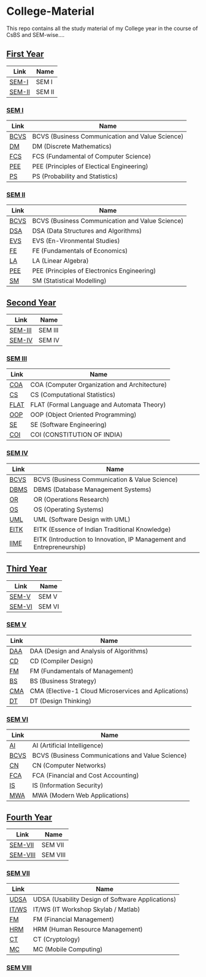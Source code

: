 # College-Material
This repo contains all the study material of my College year in the course of CsBS and SEM-wise....

## [First Year](https://github.com/vk0810-k/College-B.Tech/tree/main/First%20Year) 
Link | Name
------------ | -------------
[SEM-I](https://github.com/vk0810-k/College-B.Tech/tree/main/First%20Year/SEM%20%20I) | SEM I
[SEM-II](https://github.com/vk0810-k/College-B.Tech/tree/main/First%20Year/SEM%20II) | SEM II

 ### [SEM I](https://github.com/vk0810-k/College-B.Tech/tree/main/First%20Year/SEM%20%20I)
 Link | Name
------------ | -------------
[BCVS](https://github.com/vk0810-k/College-B.Tech/tree/main/First%20Year/SEM%20I/BCVS) | BCVS (Business Communication and Value Science)
[DM](https://github.com/vk0810-k/College-B.Tech/tree/main/First%20Year/SEM%20I/DM) | DM (Discrete Mathematics)
[FCS](https://github.com/vk0810-k/College-B.Tech/tree/main/First%20Year/SEM%20I/PCS) | FCS (Fundamental of Computer Science)
[PEE](https://github.com/vk0810-k/College-B.Tech/tree/main/First%20Year/SEM%20I/PEE) | PEE (Principles of Electical Engineering)
[PS](https://github.com/vk0810-k/College-B.Tech/tree/main/First%20Year/SEM%20I/PS) | PS (Probability and Statistics)

### [SEM II](https://github.com/vk0810-k/College-B.Tech/tree/main/First%20Year/SEM%20II)
 Link | Name
------------ | -------------
[BCVS](https://github.com/vk0810-k/College-B.Tech/tree/main/First%20Year/SEM%20II/BCVS%20(Business%20Communication%20and%20Value%20Sciences)) | BCVS (Business Communication and Value Science)
[DSA](https://github.com/vk0810-k/College-B.Tech/tree/main/First%20Year/SEM%20II/DSA%20(Data%20Structure%20%26%20Algorithm)) | DSA (Data Structures and Algorithms)
[EVS](https://github.com/vk0810-k/College-B.Tech/tree/main/First%20Year/SEM%20II/EVS%20(Environmental%20Science)) | EVS (En-Vironmental Studies)
[FE](https://github.com/vk0810-k/College-B.Tech/tree/main/First%20Year/SEM%20II/FE%20(Fundamental%20of%20Economics)) | FE (Fundamentals of Economics)
[LA](https://github.com/vk0810-k/College-B.Tech/tree/main/First%20Year/SEM%20II/LA%20(Linear%20Algebra)) | LA (Linear Algebra)
[PEE](https://github.com/vk0810-k/College-B.Tech/tree/main/First%20Year/SEM%20II/PEE%20(Priciples%20of%20Electrical%20Engineering)) | PEE (Principles of Electronics Engineering)
[SM](https://github.com/vk0810-k/College-B.Tech/tree/main/First%20Year/SEM%20II/SM%20(Statistical%20Modelling)) | SM (Statistical Modelling)


## [Second Year](https://github.com/vk0810-k/College-B.Tech/tree/main/Second%20Year) 
Link | Name
------------ | -------------
[SEM-III](https://github.com/vk0810-k/College-B.Tech/tree/main/Second%20Year/SEM%20III) | SEM III
[SEM-IV](https://github.com/vk0810-k/College-B.Tech/tree/main/Second%20Year/SEM%20IV) | SEM IV

### [SEM III](https://github.com/vk0810-k/College-B.Tech/tree/main/Second%20Year/SEM%20III)
 Link | Name
------------ | -------------
[COA](https://github.com/vk0810-k/College-B.Tech/tree/main/Second%20Year/SEM%20III/COMPUTER%20ORGANIZATION%20%26%20ARCHITECHTURE%20-%20Amrita%20Banerjee) | COA (Computer Organization and Architecture)
[CS](https://github.com/vk0810-k/College-B.Tech/tree/main/Second%20Year/SEM%20III/COMPUTATIONAL%20STATISTICS%20-%20Akash%20Nakashe) | CS (Computational Statistics)
[FLAT](https://github.com/vk0810-k/College-B.Tech/tree/main/Second%20Year/SEM%20III/FORMAL%20AUTOMATA%20AND%20AUTOMATA%20THEORY%20-%20Chandravadan%20Prajapati) | FLAT (Formal Language and Automata Theory)
[OOP](https://github.com/vk0810-k/College-B.Tech/tree/main/Second%20Year/SEM%20III/OBJECT%20ORIENTED%20PROGRAMMING%20-%20Variza%20Negi) | OOP (Object Oriented Programming)
[SE](https://github.com/vk0810-k/College-B.Tech/tree/main/Second%20Year/SEM%20III/SOFTWARE%20ENGINEERING%20-%20Chandravadan%20Prajapati) | SE (Software Engineering)
[COI](https://github.com/vk0810-k/College-B.Tech/tree/main/Second%20Year/SEM%20III/CONSTITUTION%20OF%20INDIA%20-%20Arvind%20Mathur) | COI (CONSTITUTION OF INDIA)

### [SEM IV](https://github.com/vk0810-k/College-B.Tech/tree/main/Second%20Year/SEM%20IV)
 Link | Name
------------ | -------------
[BCVS](https://github.com/vk0810-k/College-B.Tech/tree/main/Second%20Year/SEM%20IV/Business%20Communication%20and%20Value%20Science%20-%20Parikshit%20Patil) | BCVS (Business Communication & Value Science)
[DBMS](https://github.com/vk0810-k/College-B.Tech/tree/main/Second%20Year/SEM%20IV/Database%20Management%20Systems%20-%20Amrita%20Banerjee) | DBMS (Database Management Systems)
[OR](https://github.com/vk0810-k/College-B.Tech/tree/main/Second%20Year/SEM%20IV/Operations%20Research%20-%20Pravin%20Nikumbh) | OR (Operations Research)
[OS](https://github.com/vk0810-k/College-B.Tech/tree/main/Second%20Year/SEM%20IV/Operating%20Systems%20-%20Variza%20Negi) | OS (Operating Systems)
[UML](https://github.com/vk0810-k/College-B.Tech/tree/main/Second%20Year/SEM%20IV/Software%20Design%20with%20UML%20-%20Chandravadan%20Prajapati) | UML (Software Design with UML)
[EITK](https://github.com/vk0810-k/College-B.Tech/tree/main/Second%20Year/SEM%20IV/Essence%20of%20Indian%20Traditional%20Knowledge%20-%20Jay%20Acharya) | EITK (Essence of Indian Traditional Knowledge)
[IIME](https://github.com/vk0810-k/College-B.Tech/tree/main/Second%20Year/SEM%20IV/Introduction%20to%20Innovation%2C%20IP%20Management%20and%20Entrepreneurship%20-%20Arvind%20Mathur) | EITK (Introduction to Innovation, IP Management and Entrepreneurship)

## [Third Year](https://github.com/vk0810-k/College-B.Tech/tree/main/Third%20Year) 
Link | Name
------------ | -------------
[SEM-V](https://github.com/vk0810-k/College-B.Tech/tree/main/Third%20Year/SEM%20V) | SEM V
[SEM-VI](https://github.com/vk0810-k/College-B.Tech/tree/main/Third%20Year/SEM%20VI) | SEM VI

### [SEM V](https://github.com/vk0810-k/College-B.Tech/tree/main/Third%20Year/SEM%20V)
 Link | Name
------------ | -------------
[DAA](https://github.com/vk0810-k/College-B.Tech/tree/main/Third%20Year/SEM%20V/Design%20and%20Analysis%20of%20Algorithms%20-%20Pooja%20Vengulekar) | DAA (Design and Analysis of Algorithms)
[CD](https://github.com/vk0810-k/College-B.Tech/tree/main/Third%20Year/SEM%20V/Compiler%20Design%20-%20Asmita%20Marathe) | CD (Compiler Design)
[FM](https://github.com/vk0810-k/College-B.Tech/tree/main/Third%20Year/SEM%20V/Fundamentals%20of%20Managememt%20-%20Shashank%20Mehra) | FM (Fundamentals of Management)
[BS](https://github.com/vk0810-k/College-B.Tech/tree/main/Third%20Year/SEM%20V/Business%20Strategy%20-%20Keshab%20Nandy) | BS (Business Strategy)
[CMA](https://github.com/vk0810-k/College-B.Tech/tree/main/Third%20Year/SEM%20V/Cloud%20Microservices%20and%20Aplications%20-%20Pankaj%20Kunekar) | CMA (Elective-1 Cloud Microservices and Aplications)
[DT](https://github.com/vk0810-k/College-B.Tech/tree/main/Third%20Year/SEM%20V/Design%20Thinking%20-%20Nitin%20Varade) | DT (Design Thinking)

### [SEM VI](https://github.com/vk0810-k/College-B.Tech/tree/main/Third%20Year/SEM%20VI)
 Link | Name
------------ | -------------
[AI](https://github.com/vk0810-k/College-B.Tech/tree/main/Third%20Year/SEM%20VI/Artificial%20Intelligence%20-%20Ashish%20Patel) | AI (Artificial Intelligence)
[BCVS](https://github.com/vk0810-k/College-B.Tech/tree/main/Third%20Year/SEM%20VI/Business%20Communications%20and%20Value%20Science%20-%20Poonam%20Hans) | BCVS (Business Communications and Value Science)
[CN](https://github.com/vk0810-k/College-B.Tech/tree/main/Third%20Year/SEM%20VI/Computer%20Networks%20-%20Amrita%20Banerjee) | CN (Computer Networks)
[FCA](https://github.com/vk0810-k/College-B.Tech/tree/main/Third%20Year/SEM%20VI/Financial%20and%20Cost%20Accounting%20-%20Jasmin%20Bid) | FCA (Financial and Cost Accounting)
[IS](https://github.com/vk0810-k/College-B.Tech/tree/main/Third%20Year/SEM%20VI/Information%20Security%20-%20Pranita%20Binnar) | IS (Information Security)
[MWA](https://github.com/vk0810-k/College-B.Tech/tree/main/Third%20Year/SEM%20VI/Modern%20Web%20Applications%20-%20Ashish%20Patel) | MWA (Modern Web Applications)

## [Fourth Year](https://github.com/vk0810-k/College-B.Tech/tree/main/Fourth%20Year) 
Link | Name
------------ | -------------
[SEM-VII](https://github.com/vk0810-k/College-B.Tech/tree/main/Third%20Year/SEM%20VII) | SEM VII
[SEM-VIII](https://github.com/vk0810-k/College-B.Tech/tree/main/Third%20Year/SEM%20VIII) | SEM VIII

### [SEM VII](https://github.com/vk0810-k/College-B.Tech/tree/main/Fourth%20Year/SEM%20VII)
 Link | Name
------------ | -------------
[UDSA](https://github.com/vk0810-k/College-B.Tech/tree/main/Fourth%20Year/SEM%20VII/Usability%20Design%20of%20Software%20Applications%20-%20Dr.%20Archana%20Gulati) | UDSA (Usability Design of Software Applications)
[IT/WS](https://github.com/vk0810-k/College-B.Tech/tree/main/Fourth%20Year/SEM%20VII/IT%20Workshop%20Skylab%20Matlab%20-%20Prof.%20Swati%20Rastogi) | IT/WS (IT Workshop Skylab / Matlab)
[FM](https://github.com/vk0810-k/College-B.Tech/tree/main/Fourth%20Year/SEM%20VII/Financial%20Management%20-%20Prof.%20Jasmin%20Bid) | FM (Financial Management)
[HRM](https://github.com/vk0810-k/College-B.Tech/tree/main/Fourth%20Year/SEM%20VII/Human%20Resource%20Management%20%20-%20Dr.%20Vibhav%20Singh) | HRM (Human Resource Management)
[CT](https://github.com/vk0810-k/College-B.Tech/tree/main/Fourth%20Year/SEM%20VII/Cryptology%20-%20%20Sarika%20Bansal) | CT (Cryptology)
[MC](https://github.com/vk0810-k/College-B.Tech/tree/main/Fourth%20Year/SEM%20VII/Mobile%20Computing%20-%20Prof.%20Preeti%20Godabole) | MC (Mobile Computing) 

### [SEM VIII](https://github.com/vk0810-k/College-B.Tech/tree/main/Fourth%20Year/SEM%20VIII)
